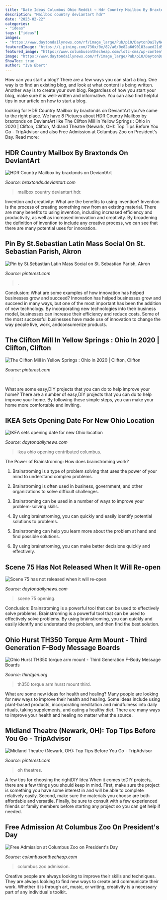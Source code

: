 ```yaml
---
title: "Date Ideas Columbus Ohio Reddit ~ Hdr Country Mailbox By Braxtonds On Deviantart"
description: "Mailbox country deviantart hdr"
date: "2023-02-22"
categories:
- "ideas"
tags: ["ideas"]
images:
- "https://www.daytondailynews.com/rf/image_large/Pub/p10/DaytonDailyNews/2019/07/22/Images/newsEngin.24461213_Scene-75.jpg"
featuredImage: "https://i.pinimg.com/736x/0e/82/a6/0e82a6d90183aaed21d595a34fb15ca1--akron-ohio.jpg"
featured_image: "https://www.columbusonthecheap.com/lotc-cms/wp-content/uploads/2016/09/IMG_0753.jpg"
image: "https://www.daytondailynews.com/rf/image_large/Pub/p10/DaytonDailyNews/2019/07/22/Images/newsEngin.24461213_Scene-75.jpg"
ShowToc: true
author: "Iva Ebert"
---
```



How can you start a blog?
There are a few ways you can start a blog. One way is to find an existing blog, and look at what content is being written. Another way is to create your own blog. Regardless of how you start your blog, make sure it is well-written and informative. You can also find helpful tips in our article on how to start a blog.

	

		
looking for HDR Country Mailbox by braxtonds on DeviantArt you've came to the right place. We have 8 Pictures about HDR Country Mailbox by braxtonds on DeviantArt like The Clifton Mill in Yellow Springs : Ohio in 2020 | Clifton, Clifton, Midland Theatre (Newark, OH): Top Tips Before You Go - TripAdvisor and also Free Admission at Columbus Zoo on President&#039;s Day. Read more:
		
    
## HDR Country Mailbox By Braxtonds On DeviantArt

<img loading=lazy src="https://pre00.deviantart.net/f40c/th/pre/i/2011/325/4/8/hdr_country_mailbox_by_braxtonds-d4gvrt3.jpg" onerror="this.onerror=null;this.src='https://tse2.mm.bing.net/th?id=OIP.o3NqtDZ10KTArVJFI2QZ_AHaLe&amp;pid=15.1';" alt="HDR Country Mailbox by braxtonds on DeviantArt">

_Source: braxtonds.deviantart.com_

>mailbox country deviantart hdr. 

	

Invention and creativity: What are the benefits to using invention?
Invention is the process of creating something new from an existing material. There are many benefits to using invention, including increased efficiency and productivity, as well as increased innovation and creativity. By broadening the definition of invention to include any creative process, we can see that there are many potential uses for innovation.

    
## Pin By St.Sebastian Latin Mass Social On St. Sebastian Parish, Akron

<img loading=lazy src="https://i.pinimg.com/736x/0e/82/a6/0e82a6d90183aaed21d595a34fb15ca1--akron-ohio.jpg" onerror="this.onerror=null;this.src='https://tse3.mm.bing.net/th?id=OIP.4YO_g6rGcoZCcDScmHGtrQHaEo&amp;pid=15.1';" alt="Pin by St.Sebastian Latin Mass Social on St. Sebastian Parish, Akron">

_Source: pinterest.com_

>. 

	

Conclusion: What are some examples of how innovation has helped businesses grow and succeed?
Innovation has helped businesses grow and succeed in many ways, but one of the most important has been the addition of new technology. By incorporating new technologies into their business model, businesses can increase their efficiency and reduce costs. Some of the most successful businesses have made use of innovation to change the way people live, work, andconsumerize products.

    
## The Clifton Mill In Yellow Springs : Ohio In 2020 | Clifton, Clifton

<img loading=lazy src="https://i.pinimg.com/originals/78/9c/8e/789c8ed98b72103a97b560b6d3b8607b.png" onerror="this.onerror=null;this.src='https://tse3.mm.bing.net/th?id=OIP.o69mW1MNJp1uXcn_XHjI3AHaFj&amp;pid=15.1';" alt="The Clifton Mill in Yellow Springs : Ohio in 2020 | Clifton, Clifton">

_Source: pinterest.com_

>. 

	

What are some easy,DIY projects that you can do to help improve your home?
There are a number of easy,DIY projects that you can do to help improve your home. By following these simple steps, you can make your home more comfortable and inviting.

    
## IKEA Sets Opening Date For New Ohio Location

<img loading=lazy src="https://www.daytondailynews.com/rf/image_inline/Pub/p8/DaytonDailyNews/2017/04/12/Images/newsEngin.18377366_The-Future-IKEA-Columbus--opening-June-7-2017-.jpg" onerror="this.onerror=null;this.src='https://tse2.mm.bing.net/th?id=OIP.u6da5bbHk3QgbTvNw7OVoAHaEK&amp;pid=15.1';" alt="IKEA sets opening date for new Ohio location">

_Source: daytondailynews.com_

>ikea ohio opening contributed columbus. 

	

The Power of Brainstroming: How does brainstroming work?
1. Brainstroming is a type of problem solving that uses the power of your mind to understand complex problems.
2. Brainstroming is often used in business, government, and other organizations to solve difficult challenges.

3. Brainstroming can be used in a number of ways to improve your problem-solving skills.

4. By using brainstroming, you can quickly and easily identify potential solutions to problems.

5. Brainstroming can help you learn more about the problem at hand and find possible solutions.

6. By using brainstroming, you can make better decisions quickly and effectively.

    
## Scene 75 Has Not Released When It Will Re-open

<img loading=lazy src="https://www.daytondailynews.com/rf/image_large/Pub/p10/DaytonDailyNews/2019/07/22/Images/newsEngin.24461213_Scene-75.jpg" onerror="this.onerror=null;this.src='https://tse1.mm.bing.net/th?id=OIP.xIfOyKN4AorbalTGT48hNQHaFj&amp;pid=15.1';" alt="Scene 75 has not released when it will re-open">

_Source: daytondailynews.com_

>scene 75 opening. 

	

Conclusion: Brainstroming is a powerful tool that can be used to effectively solve problems.
Brainstroming is a powerful tool that can be used to effectively solve problems. By using brainstroming, you can quickly and easily identify and understand the problem, and then find the best solution.

    
## Ohio Hurst TH350 Torque Arm Mount - Third Generation F-Body Message Boards

<img loading=lazy src="https://cimg9.ibsrv.net/gimg/www.thirdgen.org-vbulletin/2000x1124/20170620_124404_a0d4b806c20f4103c07d3e66555d59516e573d6e.jpg" onerror="this.onerror=null;this.src='https://tse3.mm.bing.net/th?id=OIP.I_X79DxwQxv4hP4DU1DJrQHaEK&amp;pid=15.1';" alt="Ohio Hurst TH350 torque arm mount - Third Generation F-Body Message Boards">

_Source: thirdgen.org_

>th350 torque arm hurst mount third. 

	

What are some new ideas for health and healing?
Many people are looking for new ways to improve their health and healing. Some ideas include using plant-based products, incorporating meditation and mindfulness into daily rituals, taking supplements, and eating a healthy diet. There are many ways to improve your health and healing no matter what the source.

    
## Midland Theatre (Newark, OH): Top Tips Before You Go - TripAdvisor

<img loading=lazy src="https://i.pinimg.com/originals/0b/71/1a/0b711ad96163ae37d538c18511dd50a0.jpg" onerror="this.onerror=null;this.src='https://tse2.mm.bing.net/th?id=OIP.cgWWojKpgOKLI5AC91qwjgHaE6&amp;pid=15.1';" alt="Midland Theatre (Newark, OH): Top Tips Before You Go - TripAdvisor">

_Source: pinterest.com_

>oh theatres. 

	

A few tips for choosing the rightDIY Idea
When it comes toDIY projects, there are a few things you should keep in mind. First, make sure the project is something you have some interest in and will be able to complete relatively easily. Second, make sure the materials you choose are both affordable and versatile. Finally, be sure to consult with a few experienced friends or family members before starting any project so you can get help if needed.

    
## Free Admission At Columbus Zoo On President&#039;s Day

<img loading=lazy src="https://www.columbusonthecheap.com/lotc-cms/wp-content/uploads/2016/09/IMG_0753.jpg" onerror="this.onerror=null;this.src='https://tse3.mm.bing.net/th?id=OIP.fZgx4H6HD5vjGHjXy9uSRAHaFj&amp;pid=15.1';" alt="Free Admission at Columbus Zoo on President&#039;s Day">

_Source: columbusonthecheap.com_

>columbus zoo admission. 

	

Creative people are always looking to improve their skills and techniques. They are always looking to find new ways to create and communicate their work. Whether it is through art, music, or writing, creativity is a necessary part of any individual's toolkit.

